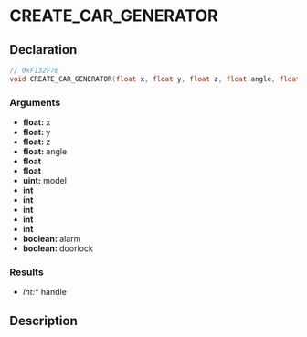 # CREATE_CAR_GENERATOR

## Declaration
```cpp
// 0xF132F7E
void CREATE_CAR_GENERATOR(float x, float y, float z, float angle, float, float, uint model, int, int, int, int, int, boolean alarm, boolean doorlock, int* handle);
```

### Arguments
- **float:** x
- **float:** y
- **float:** z
- **float:** angle
- **float**
- **float**
- **uint:** model
- **int**
- **int**
- **int**
- **int**
- **int**
- **boolean:** alarm
- **boolean:** doorlock

### Results
- **int*:** handle

## Description
